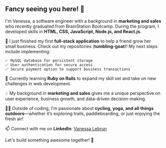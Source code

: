 ## Fancy seeing you here! 👀 

I'm Vanessa, a software engineer with a background in **marketing and sales** who recently graduated from BrainStation Bootcamp. During the program, I developed skills in **HTML, CSS, JavaScript, Node.js, and React.js**.  

🚀 I just finished my first **full-stack application** to help a friend grow her small business. Check out my repositories (**tumbling-goat**)! My next steps include implementing:  
```
✅ MySQL database for persistent storage  
✅ User authentication for secure access  
✅ Secure payment option to support business transactions  
```

🌱 Currently learning **Ruby on Rails** to expand my skill set and take on new challenges in web development.  

💡 My background in **marketing and sales** gives me a unique perspective on user experience, business growth, and data-driven decision-making.  

🚴‍♀️ Outside of coding, I'm passionate about **cycling, yoga, and all things outdoors**—whether it’s exploring trails, paddleboarding, or just enjoying the fresh air!

📫 Connect with me on **LinkedIn**: [Vanessa Lebrun](https://www.linkedin.com/in/vanessa-lebrun/)  

Let's build something awesome together! 🚀  

